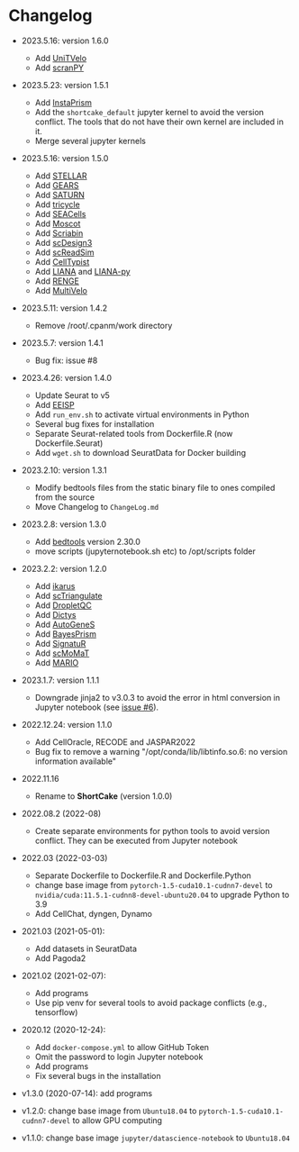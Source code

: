 # Changelog

- 2023.5.16: version 1.6.0
    - Add [UniTVelo](https://github.com/StatBiomed/UniTVelo)
    - Add [scranPY](https://github.com/sfortma2/scranPY/)

- 2023.5.23: version 1.5.1
    - Add [InstaPrism](https://github.com/humengying0907/InstaPrism)
    - Add the `shortcake_default` jupyter kernel to avoid the version conflict. The tools that do not have their own kernel are included in it.
    - Merge several jupyter kernels

- 2023.5.16: version 1.5.0
    - Add [STELLAR](http://snap.stanford.edu/stellar/)
    - Add [GEARS](https://github.com/snap-stanford/GEARS)
    - Add [SATURN](https://github.com/snap-stanford/SATURN)
    - Add [tricycle](https://github.com/hansenlab/tricycle)
    - Add [SEACells](https://github.com/dpeerlab/SEACells)
    - Add [Moscot](https://moscot.readthedocs.io/en/latest/)
    - Add [Scriabin](https://github.com/BlishLab/scriabin)
    - Add [scDesign3](https://github.com/SONGDONGYUAN1994/scDesign3)
    - Add [scReadSim](https://github.com/JSB-UCLA/scReadSim)
    - Add [CellTypist](https://github.com/Teichlab/celltypist)
    - Add [LIANA](https://github.com/saezlab/liana) and [LIANA-py](https://github.com/saezlab/liana-py)
    - Add [RENGE](https://github.com/masastat/RENGE)
    - Add [MultiVelo](https://github.com/welch-lab/MultiVelo)

- 2023.5.11: version 1.4.2
    - Remove /root/.cpanm/work directory

- 2023.5.7: version 1.4.1
    - Bug fix: issue #8

- 2023.4.26: version 1.4.0
    - Update Seurat to v5
    - Add [EEISP](https://github.com/nakatolab/EEISP)
    - Add ``run_env.sh`` to activate virtual environments in Python
    - Several bug fixes for installation
    - Separate Seurat-related tools from Dockerfile.R (now Dockerfile.Seurat)
    - Add ``wget.sh`` to download SeuratData for Docker building

- 2023.2.10: version 1.3.1
    - Modify bedtools files from the static binary file to ones compiled from the source
    - Move Changelog to `ChangeLog.md`

- 2023.2.8: version 1.3.0

    - Add [bedtools](https://bedtools.readthedocs.io/en/latest/) version 2.30.0
    - move scripts (jupyternotebook.sh etc) to /opt/scripts folder

- 2023.2.2: version 1.2.0

    - Add [ikarus](https://github.com/BIMSBbioinfo/ikarus)
    - Add [scTriangulate](https://github.com/frankligy/scTriangulate)
    - Add [DropletQC](https://github.com/powellgenomicslab/DropletQC)
    - Add [Dictys](https://github.com/pinellolab/dictys)
    - Add [AutoGeneS](https://github.com/theislab/AutoGeneS)
    - Add [BayesPrism](https://github.com/Danko-Lab/BayesPrism)
    - Add [SignatuR](https://github.com/carmonalab/SignatuR)
    - Add [scMoMaT](https://github.com/PeterZZQ/scMoMaT)
    - Add [MARIO](https://github.com/shuxiaoc/mario-py)
<!--
 https://github.com/BIMSBbioinfo/ikarus---auxiliary
 https://github.com/powellgenomicslab/dropletQC_paper
-->
- 2023.1.7: version 1.1.1

    - Downgrade jinja2 to v3.0.3 to avoid the error in html conversion in Jupyter notebook (see [issue #6](https://github.com/rnakato/ShortCake/issues/6)).

- 2022.12.24: version 1.1.0

    - Add CellOracle, RECODE and JASPAR2022
    - Bug fix to remove a warning "/opt/conda/lib/libtinfo.so.6: no version information available"

- 2022.11.16

    - Rename to **ShortCake** (version 1.0.0)

- 2022.08.2 (2022-08)

    - Create separate environments for python tools to avoid version conflict. They can be executed from Jupyter notebook

- 2022.03 (2022-03-03)

    - Separate Dockerfile to Dockerfile.R and Dockerfile.Python
    - change base image from `pytorch-1.5-cuda10.1-cudnn7-devel` to `nvidia/cuda:11.5.1-cudnn8-devel-ubuntu20.04` to upgrade Python to 3.9
    - Add CellChat, dyngen, Dynamo

- 2021.03 (2021-05-01):

    - Add datasets in SeuratData
    - Add Pagoda2

- 2021.02 (2021-02-07):

    - Add programs
    - Use pip venv for several tools to avoid package conflicts (e.g., tensorflow)

- 2020.12 (2020-12-24):

    - Add `docker-compose.yml` to allow GitHub Token
    - Omit the password to login Jupyter notebook
    - Add programs
    - Fix several bugs in the installation

- v1.3.0 (2020-07-14): add programs
- v1.2.0: change base image from `Ubuntu18.04` to `pytorch-1.5-cuda10.1-cudnn7-devel` to allow GPU computing
- v1.1.0: change base image `jupyter/datascience-notebook` to `Ubuntu18.04`

